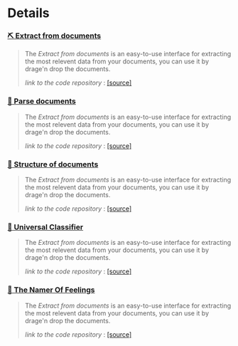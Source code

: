 
# Details

### [⛏️ Extract from documents](https://lodeil-doc-extract-agent-app-jt8h81.streamlitapp.com/)
>The *Extract from documents* is an easy-to-use interface for extracting the most relevent data from your documents, you can use it by drage'n drop the documents. 
>
>*link to the code repository* : [[source]](https://github.com/lodeil/doc_extract_agent) 

### [📖 Parse documents](https://github.com/lodeil/doc_parse_agent) 
>The *Extract from documents* is an easy-to-use interface for extracting the most relevent data from your documents, you can use it by drage'n drop the documents. 
>
>*link to the code repository* : [[source]](https://github.com/lodeil/doc_extract_agent) 

### [🧱 Structure of documents](https://github.com/lodeil/structure_doc_agent)
>The *Extract from documents* is an easy-to-use interface for extracting the most relevent data from your documents, you can use it by drage'n drop the documents. 
>
>*link to the code repository* : [[source]](https://github.com/lodeil/doc_extract_agent) 

### [🦉 Universal Classifier](https://github.com/lodeil/universal_classifier) 
>The *Extract from documents* is an easy-to-use interface for extracting the most relevent data from your documents, you can use it by drage'n drop the documents. 
>
>*link to the code repository* : [[source]](https://github.com/lodeil/doc_extract_agent) 

### [🔵 The Namer Of Feelings](https://github.com/lodeil/the_namer_of_feelings) 
>The *Extract from documents* is an easy-to-use interface for extracting the most relevent data from your documents, you can use it by drage'n drop the documents. 
>
>*link to the code repository* : [[source]](https://github.com/lodeil/doc_extract_agent) 

